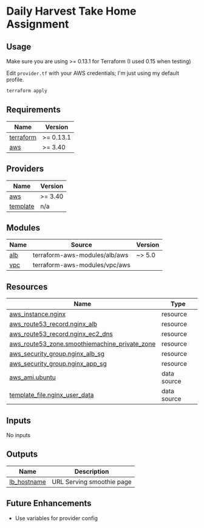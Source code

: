 # Daily Harvest Take Home Assignment

## Usage

Make sure you are using >= 0.13.1 for Terraform (I used 0.15 when testing)

Edit `provider.tf` with your AWS credentials; I'm just using my default profile.

```bash
terraform apply
```

## Requirements

| Name | Version |
|------|---------|
| <a name="requirement_terraform"></a> [terraform](#requirement\_terraform) | >= 0.13.1 |
| <a name="requirement_aws"></a> [aws](#requirement\_aws) | >= 3.40 |

## Providers

| Name | Version |
|------|---------|
| <a name="provider_aws"></a> [aws](#provider\_aws) | >= 3.40 |
| <a name="provider_template"></a> [template](#provider\_template) | n/a |

## Modules

| Name | Source | Version |
|------|--------|---------|
| <a name="module_alb"></a> [alb](#module\_alb) | terraform-aws-modules/alb/aws | ~> 5.0 |
| <a name="module_vpc"></a> [vpc](#module\_vpc) | terraform-aws-modules/vpc/aws |  |

## Resources

| Name | Type |
|------|------|
| [aws_instance.nginx](https://registry.terraform.io/providers/hashicorp/aws/latest/docs/resources/instance) | resource |
| [aws_route53_record.nginx_alb](https://registry.terraform.io/providers/hashicorp/aws/latest/docs/resources/route53_record) | resource |
| [aws_route53_record.nginx_ec2_dns](https://registry.terraform.io/providers/hashicorp/aws/latest/docs/resources/route53_record) | resource |
| [aws_route53_zone.smoothiemachine_private_zone](https://registry.terraform.io/providers/hashicorp/aws/latest/docs/resources/route53_zone) | resource |
| [aws_security_group.nginx_alb_sg](https://registry.terraform.io/providers/hashicorp/aws/latest/docs/resources/security_group) | resource |
| [aws_security_group.nginx_app_sg](https://registry.terraform.io/providers/hashicorp/aws/latest/docs/resources/security_group) | resource |
| [aws_ami.ubuntu](https://registry.terraform.io/providers/hashicorp/aws/latest/docs/data-sources/ami) | data source |
| [template_file.nginx_user_data](https://registry.terraform.io/providers/hashicorp/template/latest/docs/data-sources/file) | data source |

## Inputs

No inputs

## Outputs

| Name | Description |
|------|-------------|
| <a name="output_lb_hostname"></a> [lb\_hostname](#output\_lb\_hostname) | URL Serving smoothie page |

## Future Enhancements
- Use variables for provider config